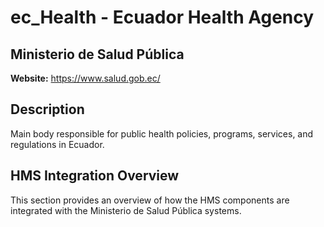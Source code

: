 # ec_Health - Ecuador Health Agency

## Ministerio de Salud Pública

**Website:** https://www.salud.gob.ec/

## Description

Main body responsible for public health policies, programs, services, and regulations in Ecuador.

## HMS Integration Overview

This section provides an overview of how the HMS components are integrated with the Ministerio de Salud Pública systems.
